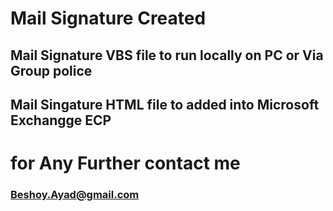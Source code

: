 # Mail Signature Created #
## Mail Signature VBS file to run locally on PC or Via Group police ##

## Mail Singature HTML file to added into Microsoft Exchangge ECP ##

# for Any Further contact me #
### Beshoy.Ayad@gmail.com ###
